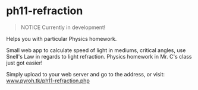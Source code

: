 ph11-refraction
===============

>NOTICE
  Currently in development!

Helps you with particular Physics homework.

Small web app to calculate speed of light in mediums, critical angles, use Snell's Law in regards to light refraction.  Physics homework in Mr. C's class just got easier!

Simply upload to your web server and go to the address, or visit: www.pyroh.tk/ph11-refraction.php
